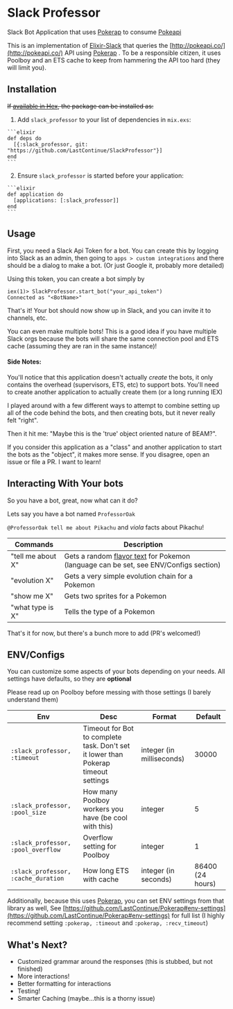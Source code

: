 # Slack Professor

Slack Bot Application that uses [Pokerap]("https://github.com/LastContinue/Pokerap") to consume [Pokeapi](http://pokeapi.co)

This is an implementation of [Elixir-Slack](https://github.com/BlakeWilliams/Elixir-Slack) that
queries the [http://pokeapi.co/](http://pokeapi.co/) API using [Pokerap]("https://github.com/LastContinue/Pokerap") . To be a responsible citizen, it uses
Poolboy and an ETS cache to keep from hammering the API too hard (they will limit you).

## Installation

~~If [available in Hex](https://hex.pm/docs/publish), the package can be installed as:~~

  1. Add `slack_professor` to your list of dependencies in `mix.exs`:

    ```elixir
    def deps do
      [{:slack_professor, git: "https://github.com/LastContinue/SlackProfessor"}]
    end
    ```

  2. Ensure `slack_professor` is started before your application:

    ```elixir
    def application do
      [applications: [:slack_professor]]
    end
    ```

## Usage
First, you need a Slack Api Token for a bot. You can create this by logging into Slack as an admin, then
going to `apps > custom integrations` and there should be a dialog to make a bot. (Or just Google it, probably more detailed)

Using this token, you can create a bot simply by

    iex(1)> SlackProfessor.start_bot("your_api_token")
    Connected as "<BotName>"

That's it! Your bot should now show up in Slack, and you can invite it to channels, etc.

You can even make multiple bots! This is a good idea if you have multiple Slack orgs because
the bots will share the same connection pool and ETS cache (assuming they are ran in the same instance)!

#### Side Notes:
You'll notice that this application doesn't actually _create_ the bots, it only contains
the overhead (supervisors, ETS, etc) to support bots. You'll need to create another
application to actually create them (or a long running IEX)

I played around with a few different ways to attempt to combine setting up all of the code
behind the bots, and then creating bots, but it never really felt "right".

Then it hit me: "Maybe this is the 'true' object oriented nature of BEAM?".

If you consider this application as a "class" and another application to start the bots as
the "object", it makes more sense. If you disagree, open an issue or file a PR. I want to learn!

## Interacting With Your bots

So you have a bot, great, now what can it do?

Lets say you have a bot named `ProfessorOak`

`@ProfessorOak tell me about Pikachu` and _viola_ facts about Pikachu!

|Commands| Description |
|--------|-------------|
|"tell me about X"| Gets a random [flavor text](http://pokeapi.co/docsv2/#common-models) for Pokemon (language can be set, see ENV/Configs section)|
|"evolution X"| Gets a very simple evolution chain for a Pokemon|
|"show me X"| Gets two sprites for a Pokemon|
|"what type is X"| Tells the type of a Pokemon|

That's it for now, but there's a bunch more to add (PR's welcomed!)

## ENV/Configs

You can customize some aspects of your bots depending on your needs. All settings have defaults, so they are
**optional**

Please read up on Poolboy
before messing with those settings (I barely understand them)

|  Env  | Desc | Format | Default|
|-------|------|--------|--------|
|`:slack_professor, :timeout`| Timeout for Bot to complete task. Don't set it lower than Pokerap timeout settings| integer (in milliseconds)| 30000 |
| `:slack_professor, :pool_size`| How many Poolboy workers you have (be cool with this)| integer | 5 |
| `:slack_professor, :pool_overflow`| Overflow setting for Poolboy | integer | 1 |
| `:slack_professor, :cache_duration`| How long ETS with cache | integer (in seconds)| 86400 (24 hours) |

Additionally, because this uses [Pokerap](https://github.com/LastContinue/Pokerap), you can set ENV settings from that library as well, See
[https://github.com/LastContinue/Pokerap#env-settings](https://github.com/LastContinue/Pokerap#env-settings)
for full list (I highly recommend setting `:pokerap, :timeout` and `:pokerap, :recv_timeout`)

## What's Next?
* Customized grammar around the responses (this is stubbed, but not finished)
* More interactions!
* Better formatting for interactions
* Testing!
* Smarter Caching (maybe...this is a thorny issue)

